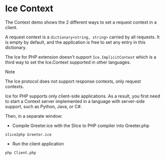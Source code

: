 # Ice Context

The Context demo shows the 2 different ways to set a request context in a client.

A request context is a `dictionary<string, string>` carried by all requests. It is empty by default, and the application
is free to set any entry in this dictionary.

The Ice for PHP extension doesn't support `Ice.ImplicitContext` which is a third way to set the Ice.Context supported
in other languages.

> [!NOTE]
> The Ice protocol does not support response contexts, only request contexts.

Ice for PHP supports only client-side applications. As a result, you first need to start a Context server implemented
in a language with server-side support, such as Python, Java, or C#.

Then, in a separate window:

- Compile Greeter.ice with the Slice to PHP compiler into Greeter.php

```shell
slice2php Greeter.ice
```

- Run the client application

```shell
php Client.php
```
